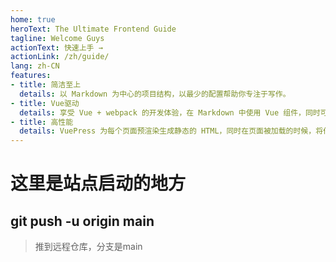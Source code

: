```yaml
---
home: true
heroText: The Ultimate Frontend Guide
tagline: Welcome Guys
actionText: 快速上手 →
actionLink: /zh/guide/
lang: zh-CN
features:
- title: 简洁至上
  details: 以 Markdown 为中心的项目结构，以最少的配置帮助你专注于写作。
- title: Vue驱动
  details: 享受 Vue + webpack 的开发体验，在 Markdown 中使用 Vue 组件，同时可以使用 Vue 来开发自定义主题。
- title: 高性能
  details: VuePress 为每个页面预渲染生成静态的 HTML，同时在页面被加载的时候，将作为 SPA 运行。
---
```


# 这里是站点启动的地方

## git push -u origin main  
> 推到远程仓库，分支是main